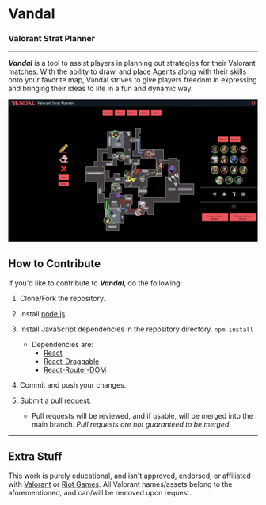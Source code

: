 # Vandal

### Valorant Strat Planner

---

_**Vandal**_ is a tool to assist players in planning out strategies for their Valorant matches. With the ability to draw, and place Agents along with their skills onto your favorite map, Vandal strives to give players freedom in expressing and bringing their ideas to life in a fun and dynamic way.

![Site example](/src/static/images/readme-ex.png)

## How to Contribute

If you'd like to contribute to _**Vandal**_, do the following:

1.  Clone/Fork the repository.
2.  Install [node.js](https://nodejs.org/en/).
3.  Install JavaScript dependencies in the repository directory.
    `npm install`

    - Dependencies are:
      - [React](https://reactjs.org)
      - [React-Draggable](https://www.npmjs.com/package/react-draggable)
      - [React-Router-DOM](https://reactrouter.com/web/guides/quick-start)

4.  Commit and push your changes.
5.  Submit a pull request.
    - Pull requests will be reviewed, and if usable, will be merged into the main branch. _Pull requests are not guaranteed to be merged._

---

## Extra Stuff

This work is purely educational, and isn't approved, endorsed, or affiliated with [Valorant](https://playvalorant.com/) or [Riot Games](https://www.riotgames.com/). All Valorant names/assets belong to the aforementioned, and can/will be removed upon request.

